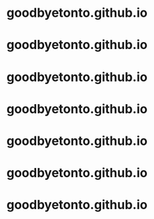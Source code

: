 # goodbyetonto.github.io
# goodbyetonto.github.io
# goodbyetonto.github.io
# goodbyetonto.github.io
# goodbyetonto.github.io
# goodbyetonto.github.io
# goodbyetonto.github.io
